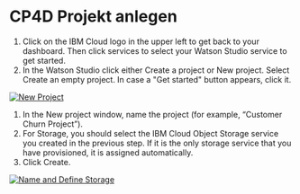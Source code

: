 # CP4D Projekt anlegen



1. Click on the IBM Cloud logo in the upper left to get back to your dashboard. Then click services to select your Watson Studio service to get started.
2. In the Watson Studio click either Create a project or New project. Select Create an empty project. In case a "Get started" button appears, click it.

[![New Project](https://github.com/FelixAugenstein/cloud-pak-for-data-tutorial/raw/master/readme_images/new-project.png)](https://github.com/FelixAugenstein/cloud-pak-for-data-tutorial/blob/master/readme_images/new-project.png)

1. In the New project window, name the project \(for example, “Customer Churn Project”\).
2. For Storage, you should select the IBM Cloud Object Storage service you created in the previous step. If it is the only storage service that you have provisioned, it is assigned automatically.
3. Click Create.

[![Name and Define Storage](https://github.com/FelixAugenstein/cloud-pak-for-data-tutorial/raw/master/readme_images/define-storage.png)](https://github.com/FelixAugenstein/cloud-pak-for-data-tutorial/blob/master/readme_images/define-storage.png)

